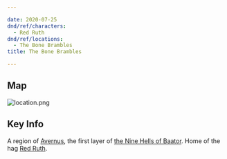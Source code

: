 ```yaml
---

date: 2020-07-25
dnd/ref/characters:
  - Red Ruth
dnd/ref/locations:
  - The Bone Brambles
title: The Bone Brambles

---
```


## Map

![location.png](/images/dnd/location.png)

## Key Info

A region of [Avernus](/dnd/locations/avernus), the first layer of [the Nine Hells of Baator](the-nine-hells-of-baator.md). Home of the hag [Red Ruth](/dnd/npcs/red-ruth).